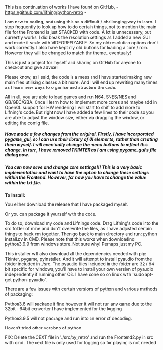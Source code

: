 This is a continuation of works I have found on GitHub, - https://github.com/lifning/python-retro -

I am new to coding, and using this as a difficult / challenging way to learn. I stop frequently to look up how to do certain things, not to mention the main file for the Frontend is just STACKED with code. A lot is unnecessary, but currently works. I did break the resolution settings as I added a new GUI and made it scale with VIDEORESIZABLE. So my old resolution options don't work correctly. I also have kept my old buttons for loading a core / rom. However they will be changed to match the theme.. eventually!

This is just a project for myself and sharing on GitHub for anyone to checkout and give advice!

Please know, as I said, the code is a mess and I have started making new main files utilising classes a bit more. And I will end up rewriting many times as I learn new ways to organise and structure the code.

All in all, you are able to load games and run N64, SNES/NES and GB/GBC/GBA. Once I learn how to implement more cores and maybe add in OpenGL support for HW rendering I will start to shift to add more to Lifning's code. But right now I have added a few lines to their code so you are able to adjust the window size, either via dragging the window, or editing the config file.

##### Have made a few changes from the original. Firstly, I have incorporated pygame_gui, so I can use their library of UI elements, rather than creating them myself. I will eventually change the menu buttons to reflect this change. In turn, I have removed TKINTER as I am using pygame_gui's file dialog now.

##### You can now save and change core settings!!! This is a very basic implementation and want to have the option to change these settings within the Frontend. However, for now you have to change the value within the txt file.




**To Install:**

You either download the release that I have packaged myself.

Or you can package it yourself with the code.

To do so, download my code and Lifnings code. Drag Lifning's code into the src folder of mine and don't overwrite the files, as I have adjusted certain things to hack em together. Then go back to main directory and run: python install.py in CMD. Please note that this works when downloading python3.9.9 from windows store. Not sure why! Perhaps just my PC.

This installer will also download all the dependencies needed with pip: Tkinter, pygame, pyinstaller. And it will attempt to install pyaudio from the folder included in ./src. The pyaudio files included in the folder are 32 / 64 bit specific for windows, you'll have to install your own version of pyaudio independently if running other OS. I have done so on linux with 'sudo apt-get python-pyaudio'.

There are a few issues with certain versions of python and various methods of packaging:

Python3.6 will package it fine however it will not run any game due to the 32bit - 64bit converter I have implemented for the logging

Python3.9.5 will not package and run into an error of decoding. 

Haven't tried other versions of python

FIX: Delete the CEXT file in './src/py_retro' and run the Frontend2.py in src with cmd. The cext file is only used for logging so for playing is not needed

